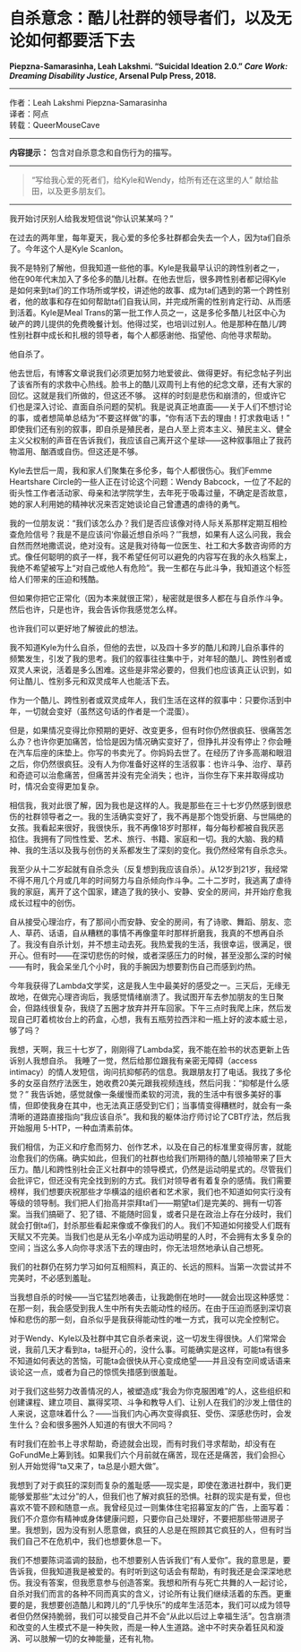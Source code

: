 # 自杀意念：酷儿社群的领导者们，以及无论如何都要活下去

**Piepzna-Samarasinha, Leah Lakshmi. “Suicidal Ideation 2.0.” _Care Work: Dreaming Disability Justice_, Arsenal Pulp Press, 2018.**

***

作者：Leah Lakshmi Piepzna-Samarasinha<br/>
译者：阿点<br/>
转载：QueerMouseCave

***

**内容提示：** 包含对自杀意念和自伤行为的描写。

***

> “写给我心爱的死者们，给Kyle和Wendy，给所有还在这里的人”
> 献给盐田，以及更多朋友们。

***

我开始讨厌别人给我发短信说“你认识某某吗？”

在过去的两年里，每年夏天，我心爱的多伦多社群都会失去一个人，因为ta们自杀了。今年这个人是Kyle Scanlon。

我不是特别了解他，但我知道一些他的事。Kyle是我最早认识的跨性别者之一，他在90年代末加入了多伦多的酷儿社群。在他去世后，很多跨性别者都记得Kyle是如何来到ta们的工作场所或学校，讲述他的故事、成为ta们遇到的第一个跨性别者，他的故事和存在如何帮助ta们自我认同，并完成所需的性别肯定行动、从而感到活着。Kyle是Meal Trans的第一批工作人员之一，这是多伦多酷儿社区中心为破产的跨儿提供的免费晚餐计划。他得过奖，也培训过别人。他是那种在酷儿/跨性别社群中成长和扎根的领导者，每个人都感谢他、指望他、向他寻求帮助。

他自杀了。

他去世后，有博客文章说我们必须更加努力地爱彼此、做得更好。有纪念帖子列出了该省所有的求救中心热线。脸书上的酷儿双周刊上有他的纪念文章，还有大家的回忆。这就是我们所做的，但这还不够。
这样的时刻是悲伤和崩溃的，但或许它们也是深入讨论、直面自杀问题的契机。我是说真正地直面——关于人们不想讨论的事，或者想简单总结为“不要这样做”的事，“你有活下去的理由！打求救电话！” 即使我们还有别的叙事，即自杀是殖民者，是白人至上资本主义、殖民主义、健全主义父权制的声音在告诉我们，我应该自己离开这个星球——这种叙事阻止了我药物滥用、酗酒或自伤。但这还是不够。

Kyle去世后一周，我和家人们聚集在多伦多，每个人都很伤心。我们Femme Heartshare Circle的一些人正在讨论这个问题：Wendy Babcock，一位了不起的街头性工作者活动家、母亲和法学院学生，去年死于吸毒过量，不确定是否故意，她的家人利用她的精神状况来否定她谈论自己曾遭遇的虐待的勇气。

我的一位朋友说：“我们该怎么办？我们是否应该像对待人际关系那样定期互相检查危险信号？我是不是应该问‘你最近想自杀吗？’”我想，如果有人这么问我，我会自然而然地撒谎说，绝对没有。这是我对待每一位医生、社工和大多数咨询师的方式。像任何聪明的疯子一样，我不希望任何可以避免的内容写在我的永久档案上，我绝不希望被写上“对自己或他人有危险”。我一生都在与此斗争，我知道这个标签给人们带来的压迫和残酷。

但如果你把它正常化（因为本来就很正常），秘密就是很多人都在与自杀作斗争。然后也许，只是也许，我会告诉你我感觉怎么样。

也许我们可以更好地了解彼此的想法。

我不知道Kyle为什么自杀，但他的去世，以及四十多岁的酷儿和跨儿自杀事件的频繁发生，引发了我的思考。我们的叙事往往集中于，对年轻的酷儿、跨性别者或双灵人来说，活着是多么困难。这些是非常必要的，但我们也应该真正认识到，如何让酷儿、性别多元和双灵成年人也能活下去。

作为一个酷儿、跨性别者或双灵成年人，我们生活在这样的叙事中：只要你活到中年，一切就会变好（虽然这句话的作者是一个混蛋）。

但是，如果情况变得比你预期的更好、改变更多，但有时你仍然很疯狂、很痛苦怎么办？也许你更加痛苦，恰恰是因为情况确实变好了，但挣扎并没有停止？你会睡在汽车后座的床垫上。你写的书卖光了。你妈妈去世了。在经历了许多高潮和眼泪之后，你仍然很疯狂。没有人为你准备好这样的生活叙事：也许斗争、治疗、草药和奇迹可以治愈痛苦，但痛苦并没有完全消失；也许，当你生存下来并取得成功时，情况会变得更加复杂。

相信我，我对此很了解，因为我也是这样的人。我是那些在三十七岁仍然感到很悲伤的社群领导者之一。我的生活确实变好了，我不再是那个饱受折磨、与世隔绝的女孩。我看起来很好，我很快乐，我不再像18岁时那样，每分每秒都被自我厌恶掐住。我拥有了同性性爱、艺术、旅行、书籍、家庭和一切。我的大脑、我的精神、我的生活以及我与创伤的关系都发生了深刻的变化。我仍然经常有自杀念头。

我至少从十二岁起就有自杀念头（反复想到我应该自杀）。从12岁到21岁，我经常不得不用几个月或几年的时间努力与自杀倾向作斗争。二十二岁时，我逃离了虐待我的家庭，离开了这个国家，建造了我的狭小、安静、安全的房间，并开始疗愈我成长过程中的创伤。

自从接受心理治疗，有了那间小而安静、安全的房间，有了诗歌、舞蹈、朋友、恋人、草药、话语，自从糟糕的事情不再像童年时那样折磨我，我真的不想再自杀了。我没有自杀计划，并不想主动去死。我热爱我的生活，我很幸运，很满足，很开心。但有时——在深切悲伤的时候，或者深感压力的时候，甚至没那么深的时候——有时，我会呆坐几个小时，我的手腕因为想要割伤自己而感到灼热。

今年我获得了Lambda文学奖，这是我人生中最美好的感受之一。三天后，无缘无故地，在做完心理咨询后，我感觉情绪崩溃了。我试图开车去参加朋友的生日聚会，但路线很复杂，我绕了五圈才放弃并开车回家。下午三点时我爬上床，然后发现自己盯着梳妆台上的药盒，心想，我有五瓶劳拉西泮和一瓶上好的波本威士忌，够了吗？

我想，天啊，我三十七岁了，刚刚得了Lambda奖，我不能在脸书的状态更新上告诉别人我想自杀。
我睡了一觉，然后给那位跟我有亲密无障碍（access intimacy）的情人发短信，询问抗抑郁药的信息。我跟朋友打了电话。我找了多伦多的女巫自然疗法医生，她收费20美元跟我视频连线，然后问我：“抑郁是什么感觉？” 我告诉她，感觉就像一条缓慢而柔软的河流，我的生活中有很多美好的事情，但即使我身在其中，也无法真正感受到它们；当事情变得糟糕时，就会有一条清晰的道路直接指向“我应该自杀”。我和我的躯体治疗师讨论了CBT疗法，然后我开始服用 5-HTP，一种血清素前体。

我们相信，为正义和疗愈而努力、创作艺术，以及在自己的标准里变得厉害，就能治愈我们的伤痛。确实如此，但我们的社群也给我们所期待的酷儿领袖带来了巨大压力。酷儿和跨性别社会正义社群中的领导模式，仍然是运动明星式的。尽管我们会批评它，但还没有完全找到别的方式。我们对领导者有着复杂的感情。我们需要榜样，我们想要庆祝那些才华横溢的组织者和艺术家，我们也不知道如何实行没有等级的领导制。我们把人们抬高并崇拜ta们——期望ta们是完美的、拥有一切答案。当我们搞砸了、犯了错、不能随时回复，或者只是在政治上存在分歧时，我们就会打倒ta们，封杀那些看起来像或不像我们的人。我们不知道如何接受人们既有天赋又不完美。当我们也是从无名小卒成为运动明星的人时，不会拥有太多复杂的空间；当这么多人向你寻求活下去的理由时，你无法坦然地承认自己想死。

我们的社群仍在努力学习如何互相照料，真正的、长远的照料。当第一次尝试并不完美时，不必感到羞耻。

当我想自杀的时候——当它猛烈地袭击，让我跪倒在地时——就会出现这种感觉：在那一刻，我会感受到我人生中所有失去能动性的经历。在由于压迫而感到深切哀悼和悲伤的那一刻，自杀似乎是我获得能动性的唯一方式，我可以完全控制它。

对于Wendy、Kyle以及社群中其它自杀者来说，这一切发生得很快。人们常常会说，我前几天才看到ta，ta挺开心的，没什么事。可能确实是这样，可能ta有很多不知道如何表达的苦恼，可能ta会很快从开心变成绝望——并且没有空间或话语来谈论这一点，或者为自己的惊慌失措感到很羞耻。

对于我们这些努力改善情况的人，被塑造成“我会为你克服困难”的人，这些组织和创建课程、建立项目、赢得奖项、斗争和教导人们、让别人在我们的沙发上借住的人来说，这意味着什么？——当我们内心再次变得疯狂、受伤、深感悲伤时，会发生什么？会和很多圈外人知道的有很大不同吗？

有时我们在脸书上寻求帮助，奇迹就会出现，而有时我们寻求帮助，却没有在GoFundMe上筹到钱。如果我们六个月前就在痛苦，现在还是痛苦，我们会担心别人开始觉得“ta又来了，ta总是小题大做”。

我想到了对于疯狂的深刻而复杂的羞耻感——现实是，即使在激进社群中，我们更能够爱那些“太过分”的人，但我们也了解对疯狂的恐惧。社群的现实是有爱，但也喜欢不管不顾和随意一点。我曾经见过一则集体住宅招募室友的广告，上面写着：我们不介意你有精神或身体健康问题，只要你自己处理好，不要把那些带进房子里。我想到，因为没有别人愿意做，疯狂的人总是在照顾其它疯狂的人，但有时当我们自己不在危机中，我们也想要休息一下。

我们不想要陈词滥调的鼓励，也不想要别人告诉我们“有人爱你”。我的意思是，要告诉我，但我知道我是被爱的。有时听到这句话会有帮助，有时我还是会深深地悲伤。我没有答案，但我愿意参与创造答案。我想和所有与死亡共舞的人一起讨论，自杀对我们而言的各种不同而真实的含义，讨论所有让我们继续活着的东西。更重要的是，我想要创造酷儿和跨儿的“几乎快乐”的成年生活范本，我们可以成为领导者但仍然保持脆弱，我们可以接受自己并不会“从此以后过上幸福生活”。包含崩溃和改变的人生模式不是一种失败，而是一种人生道路。途中不时夹杂着狂风和漩涡、可以肢解一切的女神能量，还有礼物。
